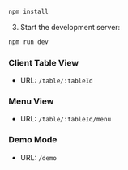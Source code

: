 
```bash
npm install
```

3. Start the development server:
```bash
npm run dev
```


### Client Table View
- URL: `/table/:tableId`

### Menu View
- URL: `/table/:tableId/menu`


### Demo Mode
- URL: `/demo`

